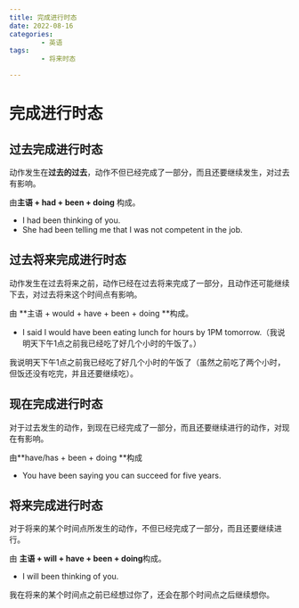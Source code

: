 ```yaml
---
title: 完成进行时态
date: 2022-08-16
categories:
        - 英语
tags:
        - 将来时态

---
```


# 完成进行时态

## 过去完成进行时态

动作发生在**过去的过去**，动作不但已经完成了一部分，而且还要继续发生，对过去有影响。

由**主语 + had + been + doing** 构成。

- I had been thinking of you.
- She had been telling me that I was not competent in the job.

## 过去将来完成进行时态

动作发生在过去将来之前，动作已经在过去将来完成了一部分，且动作还可能继续下去，对过去将来这个时间点有影响。

由 **主语 + would + have + been + doing **构成。

- I said I would have been eating lunch for hours by 1PM tomorrow.（我说明天下午1点之前我已经吃了好几个小时的午饭了。）

我说明天下午1点之前我已经吃了好几个小时的午饭了（虽然之前吃了两个小时，但饭还没有吃完，并且还要继续吃）。

## 现在完成进行时态

对于过去发生的动作，到现在已经完成了一部分，而且还要继续进行的动作，对现在有影响。

由**have/has + been  + doing **构成

- You have been saying you can succeed for five years.

## 将来完成进行时态

对于将来的某个时间点所发生的动作，不但已经完成了一部分，而且还要继续进行。

由 **主语 + will + have + been + doing**构成。

- I will been thinking of you.

我在将来的某个时间点之前已经想过你了，还会在那个时间点之后继续想你。